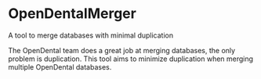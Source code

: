 # OpenDentalMerger
A tool to merge databases with minimal duplication

The OpenDental team does a great job at merging databases, the only problem is duplication. This tool aims to minimize duplication when merging multiple OpenDental databases.
